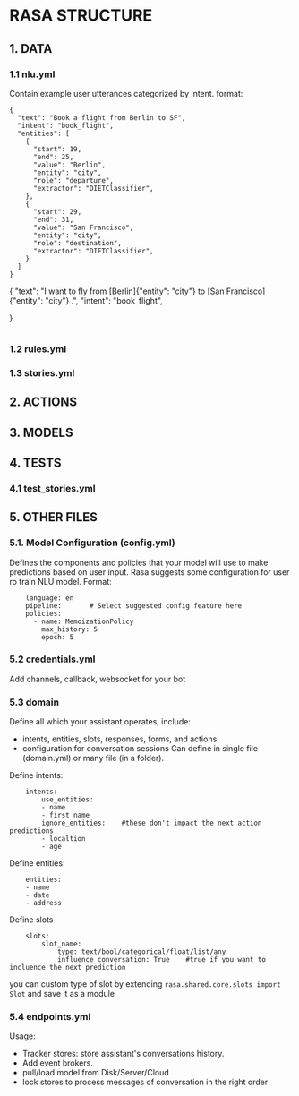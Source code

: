# **RASA STRUCTURE**

## **1. DATA**
### 1.1 nlu.yml
Contain  example user utterances categorized by intent.
format:
```
{
  "text": "Book a flight from Berlin to SF",
  "intent": "book_flight",
  "entities": [
    {
      "start": 19,
      "end": 25,
      "value": "Berlin",
      "entity": "city",
      "role": "departure",
      "extractor": "DIETClassifier",
    },
    {
      "start": 29,
      "end": 31,
      "value": "San Francisco",
      "entity": "city",
      "role": "destination",
      "extractor": "DIETClassifier",
    }
  ]
}
```
{
  "text": "I want to fly from [Berlin]{"entity": "city"} to [San Francisco]{"entity": "city"} .",
  "intent": "book_flight",
  
}
```

```
### 1.2 rules.yml
### 1.3 stories.yml


## **2. ACTIONS**

## **3. MODELS**

## **4. TESTS**
### 4.1 test_stories.yml

## **5. OTHER FILES**

### 5.1. Model Configuration (config.yml)
Defines the components and policies that your model will use to make predictions based on user input. 
Rasa suggests some configuration for user ro train NLU model.
Format:
```
	language: en
	pipeline:		# Select suggested config feature here
	policies:
	  - name: MemoizationPolicy
		max_history: 5
		epoch: 5
```
### 5.2 credentials.yml
Add channels, callback, websocket for your bot

### 5.3 domain
Define all which your assistant operates, include:
- intents, entities, slots, responses, forms, and actions.
- configuration for conversation sessions
Can define in single file (domain.yml) or many file (in a folder).

Define intents: <br>
```
	intents:
		use_entities:
		- name
		- first name
		ignore_entities:	#these don't impact the next action predictions
		- localtion
		- age
```

Define entities: <br>
```
	entities:
	- name
	- date
	- address

```

Define slots <br>
```
	slots:
		slot_name:
			type: text/bool/categorical/float/list/any
			influence_conversation: True	#true if you want to incluence the next prediction
```
you can custom type of slot by extending ```rasa.shared.core.slots import Slot``` and save it as a module
### 5.4 endpoints.yml
Usage:
- Tracker stores: store assistant's conversations history.
- Add event brokers.
- pull/load model from Disk/Server/Cloud
- lock stores to process messages of conversation in the right order